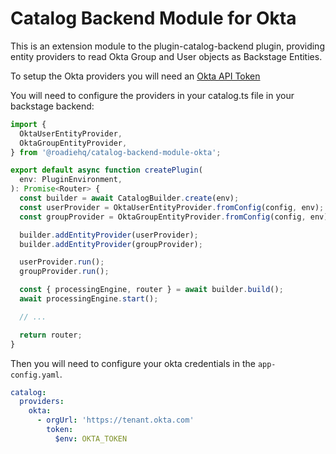 # Catalog Backend Module for Okta

This is an extension module to the plugin-catalog-backend plugin, providing
entity providers to read Okta Group and User objects as Backstage Entities.

To setup the Okta providers you will need an [Okta API Token](https://developer.okta.com/docs/guides/create-an-api-token/main/)

You will need to configure the providers in your catalog.ts file in your backstage backend:

```typescript
import {
  OktaUserEntityProvider,
  OktaGroupEntityProvider,
} from '@roadiehq/catalog-backend-module-okta';

export default async function createPlugin(
  env: PluginEnvironment,
): Promise<Router> {
  const builder = await CatalogBuilder.create(env);
  const userProvider = OktaUserEntityProvider.fromConfig(config, env);
  const groupProvider = OktaGroupEntityProvider.fromConfig(config, env);

  builder.addEntityProvider(userProvider);
  builder.addEntityProvider(groupProvider);

  userProvider.run();
  groupProvider.run();

  const { processingEngine, router } = await builder.build();
  await processingEngine.start();

  // ...

  return router;
}
```

Then you will need to configure your okta credentials in the `app-config.yaml`.

```yaml
catalog:
  providers:
    okta:
      - orgUrl: 'https://tenant.okta.com'
        token:
          $env: OKTA_TOKEN
```
